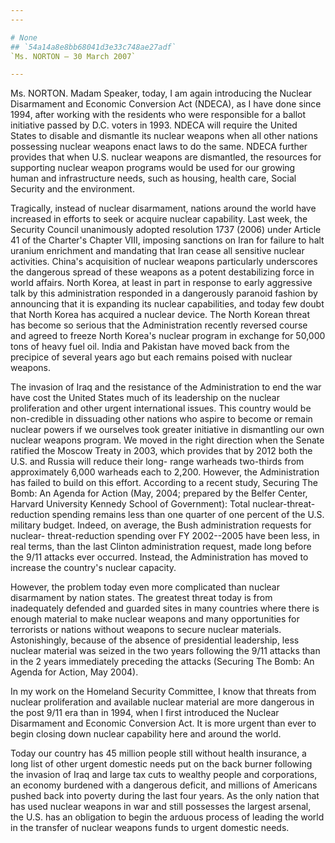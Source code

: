 ```yaml
---
---

# None
## `54a14a8e8bb68041d3e33c748ae27adf`
`Ms. NORTON — 30 March 2007`

---
```



Ms. NORTON. Madam Speaker, today, I am again introducing the Nuclear 
Disarmament and Economic Conversion Act (NDECA), as I have done since 
1994, after working with the residents who were responsible for a 
ballot initiative passed by D.C. voters in 1993. NDECA will require the 
United States to disable and dismantle its nuclear weapons when all 
other nations possessing nuclear weapons enact laws to do the same. 
NDECA further provides that when U.S. nuclear weapons are dismantled, 
the resources for supporting nuclear weapon programs would be used for 
our growing human and infrastructure needs, such as housing, health 
care, Social Security and the environment.

Tragically, instead of nuclear disarmament, nations around the world 
have increased in efforts to seek or acquire nuclear capability. Last 
week, the Security Council unanimously adopted resolution 1737 (2006) 
under Article 41 of the Charter's Chapter VIII, imposing sanctions on 
Iran for failure to halt uranium enrichment and mandating that Iran 
cease all sensitive nuclear activities. China's acquisition of nuclear 
weapons particularly underscores the dangerous spread of these weapons 
as a potent destabilizing force in world affairs. North Korea, at least 
in part in response to early aggressive talk by this administration 
responded in a dangerously paranoid fashion by announcing that it is 
expanding its nuclear capabilities, and today few doubt that North 
Korea has acquired a nuclear device. The North Korean threat has become 
so serious that the Administration recently reversed course and agreed 
to freeze North Korea's nuclear program in exchange for 50,000 tons of 
heavy fuel oil. India and Pakistan have moved back from the precipice 
of several years ago but each remains poised with nuclear weapons.

The invasion of Iraq and the resistance of the Administration to end 
the war have cost the United States much of its leadership on the 
nuclear proliferation and other urgent international issues. This 
country would be non-credible in dissuading other nations who aspire to 
become or remain nuclear powers if we ourselves took greater initiative 
in dismantling our own nuclear weapons program. We moved in the right 
direction when the Senate ratified the Moscow Treaty in 2003, which 
provides that by 2012 both the U.S. and Russia will reduce their long-
range warheads two-thirds from approximately 6,000 warheads each to 
2,200. However, the Administration has failed to build on this effort. 
According to a recent study, Securing The Bomb: An Agenda for Action 
(May, 2004; prepared by the Belfer Center, Harvard University Kennedy 
School of Government): Total nuclear-threat-reduction spending remains 
less than one quarter of one percent of the U.S. military budget. 
Indeed, on average, the Bush administration requests for nuclear-
threat-reduction spending over FY 2002--2005 have been less, in real 
terms, than the last Clinton administration request, made long before 
the 9/11 attacks ever occurred. Instead, the Administration has moved 
to increase the country's nuclear capacity.


However, the problem today even more complicated than nuclear 
disarmament by nation states. The greatest threat today is from 
inadequately defended and guarded sites in many countries where there 
is enough material to make nuclear weapons and many opportunities for 
terrorists or nations without weapons to secure nuclear materials. 
Astonishingly, because of the absence of presidential leadership, less 
nuclear material was seized in the two years following the 9/11 attacks 
than in the 2 years immediately preceding the attacks (Securing The 
Bomb: An Agenda for Action, May 2004).

In my work on the Homeland Security Committee, I know that threats 
from nuclear proliferation and available nuclear material are more 
dangerous in the post 9/11 era than in 1994, when I first introduced 
the Nuclear Disarmament and Economic Conversion Act. It is more urgent 
than ever to begin closing down nuclear capability here and around the 
world.

Today our country has 45 million people still without health 
insurance, a long list of other urgent domestic needs put on the back 
burner following the invasion of Iraq and large tax cuts to wealthy 
people and corporations, an economy burdened with a dangerous deficit, 
and millions of Americans pushed back into poverty during the last four 
years. As the only nation that has used nuclear weapons in war and 
still possesses the largest arsenal, the U.S. has an obligation to 
begin the arduous process of leading the world in the transfer of 
nuclear weapons funds to urgent domestic needs.
